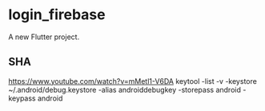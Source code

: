 # login_firebase

A new Flutter project.

## SHA
https://www.youtube.com/watch?v=mMetl1-V6DA
 keytool -list -v -keystore ~/.android/debug.keystore -alias androiddebugkey -storepass android -keypass android